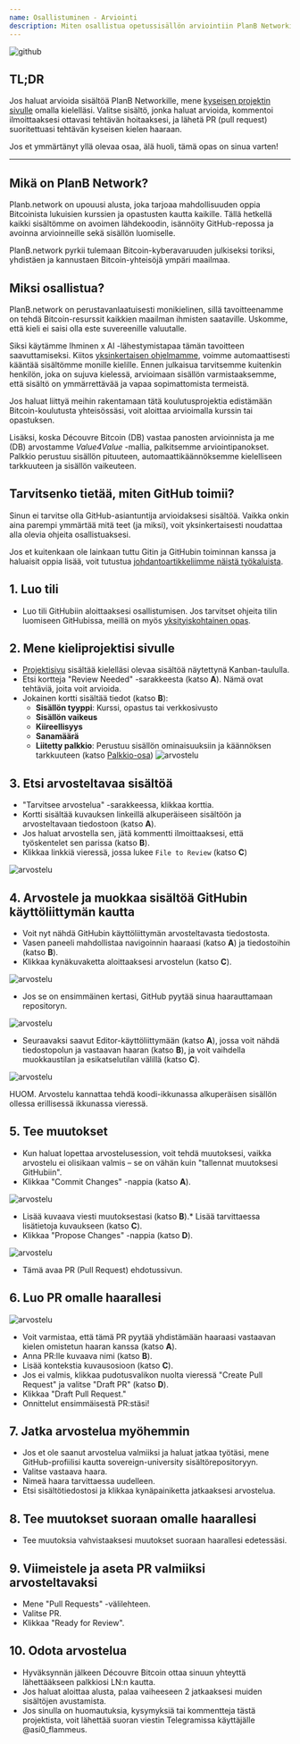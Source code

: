 ```yaml
---
name: Osallistuminen - Arviointi
description: Miten osallistua opetussisällön arviointiin PlanB Networkissa?
---
```

![github](assets/cover.webp)

## TL;DR
Jos haluat arvioida sisältöä PlanB Networkille, mene [kyseisen projektin sivulle](https://github.com/DecouvreBitcoin/sovereign-university-data/projects?query=is%3Aopen) omalla kielelläsi. Valitse sisältö, jonka haluat arvioida, kommentoi ilmoittaaksesi ottavasi tehtävän hoitaaksesi, ja lähetä PR (pull request) suoritettuasi tehtävän kyseisen kielen haaraan.

Jos et ymmärtänyt yllä olevaa osaa, älä huoli, tämä opas on sinua varten!

---

## Mikä on PlanB Network?

Planb.network on upouusi alusta, joka tarjoaa mahdollisuuden oppia Bitcoinista lukuisien kurssien ja opastusten kautta kaikille. Tällä hetkellä kaikki sisältömme on avoimen lähdekoodin, isännöity GitHub-repossa ja avoinna arvioinneille sekä sisällön luomiselle.

PlanB.network pyrkii tulemaan Bitcoin-kyberavaruuden julkiseksi toriksi, yhdistäen ja kannustaen Bitcoin-yhteisöjä ympäri maailmaa.

## Miksi osallistua?

PlanB.network on perustavanlaatuisesti monikielinen, sillä tavoitteenamme on tehdä Bitcoin-resurssit kaikkien maailman ihmisten saataville. Uskomme, että kieli ei saisi olla este suvereenille valuutalle.

Siksi käytämme Ihminen x AI -lähestymistapaa tämän tavoitteen saavuttamiseksi. Kiitos [yksinkertaisen ohjelmamme](https://github.com/Asi0Flammeus/LLM-Translator), voimme automaattisesti kääntää sisältömme monille kielille. Ennen julkaisua tarvitsemme kuitenkin henkilön, joka on sujuva kielessä, arvioimaan sisällön varmistaaksemme, että sisältö on ymmärrettävää ja vapaa sopimattomista termeistä.

Jos haluat liittyä meihin rakentamaan tätä koulutusprojektia edistämään Bitcoin-koulutusta yhteisössäsi, voit aloittaa arvioimalla kurssin tai opastuksen.

Lisäksi, koska Découvre Bitcoin (DB) vastaa panosten arvioinnista ja me (DB) arvostamme *Value4Value* -mallia, palkitsemme arviointipanokset. Palkkio perustuu sisällön pituuteen, automaattikäännöksemme kielelliseen tarkkuuteen ja sisällön vaikeuteen.

## Tarvitsenko tietää, miten GitHub toimii?

Sinun ei tarvitse olla GitHub-asiantuntija arvioidaksesi sisältöä.
Vaikka onkin aina parempi ymmärtää mitä teet (ja miksi), voit yksinkertaisesti noudattaa alla olevia ohjeita osallistuaksesi.

Jos et kuitenkaan ole lainkaan tuttu Gitin ja GitHubin toiminnan kanssa ja haluaisit oppia lisää, voit tutustua [johdantoartikkeliimme näistä työkaluista](https://planb.network/tutorials/others/basics-of-github).

## 1. Luo tili
* Luo tili GitHubiin aloittaaksesi osallistumisen. Jos tarvitset ohjeita tilin luomiseen GitHubissa, meillä on myös [yksityiskohtainen opas](https://planb.network/tutorials/others/create-github-account).
## **2. Mene kieliprojektisi sivulle**
* [Projektisivu](https://github.com/DecouvreBitcoin/sovereign-university-data/projects?query=is%3Aopen) sisältää kielelläsi olevaa sisältöä näytettynä Kanban-taululla.
* Etsi kortteja "Review Needed" -sarakkeesta (katso **A**). Nämä ovat tehtäviä, joita voit arvioida.
* Jokainen kortti sisältää tiedot (katso **B**):
	- **Sisällön tyyppi**: Kurssi, opastus tai verkkosivusto
	- **Sisällön vaikeus**
	- **Kiireellisyys**
	- **Sanamäärä**
	- **Liitetty palkkio**: Perustuu sisällön ominaisuuksiin ja käännöksen tarkkuuteen (katso [Palkkio-osa](https://github.com/DecouvreBitcoin/sovereign-university-data?tab=readme-ov-file#sat-reward))
![arvostelu](assets/1.webp)
## **3. Etsi arvosteltavaa sisältöä**
* "Tarvitsee arvostelua" -sarakkeessa, klikkaa korttia.
* Kortti sisältää kuvauksen linkeillä alkuperäiseen sisältöön ja arvosteltavaan tiedostoon (katso **A**).
* Jos haluat arvostella sen, jätä kommentti ilmoittaaksesi, että työskentelet sen parissa (katso **B**).
* Klikkaa linkkiä vieressä, jossa lukee `File to Review` (katso **C**)

![arvostelu](assets/2.webp)

## **4. Arvostele ja muokkaa sisältöä GitHubin käyttöliittymän kautta**
* Voit nyt nähdä GitHubin käyttöliittymän arvosteltavasta tiedostosta.
* Vasen paneeli mahdollistaa navigoinnin haaraasi (katso **A**) ja tiedostoihin (katso **B**).
* Klikkaa kynäkuvaketta aloittaaksesi arvostelun (katso **C**).

![arvostelu](assets/3.webp)

* Jos se on ensimmäinen kertasi, GitHub pyytää sinua haarauttamaan repositoryn.

![arvostelu](assets/4.webp)

* Seuraavaksi saavut Editor-käyttöliittymään (katso **A**), jossa voit nähdä tiedostopolun ja vastaavan haaran (katso **B**), ja voit vaihdella muokkaustilan ja esikatselutilan välillä (katso **C**).

![arvostelu](assets/5.webp)

HUOM. Arvostelu kannattaa tehdä koodi-ikkunassa alkuperäisen sisällön ollessa erillisessä ikkunassa vieressä.

## **5. Tee muutokset**

* Kun haluat lopettaa arvostelusession, voit tehdä muutoksesi, vaikka arvostelu ei olisikaan valmis – se on vähän kuin "tallennat muutoksesi GitHubiin".
* Klikkaa "Commit Changes" -nappia (katso **A**).

![arvostelu](assets/6.webp)
* Lisää kuvaava viesti muutoksestasi (katso **B**).* Lisää tarvittaessa lisätietoja kuvaukseen (katso **C**).
* Klikkaa "Propose Changes" -nappia (katso **D**).

![arvostelu](assets/7.webp)

* Tämä avaa PR (Pull Request) ehdotussivun.

## **6. Luo PR omalle haarallesi**
![arvostelu](assets/8.webp)

* Voit varmistaa, että tämä PR pyytää yhdistämään haaraasi vastaavan kielen omistetun haaran kanssa (katso **A**).
* Anna PR:lle kuvaava nimi (katso **B**).
* Lisää kontekstia kuvausosioon (katso **C**).
* Jos ei valmis, klikkaa pudotusvalikon nuolta vieressä "Create Pull Request" ja valitse "Draft PR" (katso **D**).
* Klikkaa "Draft Pull Request."
* Onnittelut ensimmäisestä PR:stäsi!

## **7. Jatka arvostelua myöhemmin**
* Jos et ole saanut arvostelua valmiiksi ja haluat jatkaa työtäsi, mene GitHub-profiilisi kautta sovereign-university sisältörepositoryyn.
* Valitse vastaava haara.
* Nimeä haara tarvittaessa uudelleen.
* Etsi sisältötiedostosi ja klikkaa kynäpainiketta jatkaaksesi arvostelua.

## **8. Tee muutokset suoraan omalle haarallesi**
* Tee muutoksia vahvistaaksesi muutokset suoraan haarallesi edetessäsi.

## **9. Viimeistele ja aseta PR valmiiksi arvosteltavaksi**
* Mene "Pull Requests" -välilehteen.
* Valitse PR.
* Klikkaa "Ready for Review".

## 10. Odota arvostelua
* Hyväksynnän jälkeen Découvre Bitcoin ottaa sinuun yhteyttä lähettääkseen palkkiosi LN:n kautta.
* Jos haluat aloittaa alusta, palaa vaiheeseen 2 jatkaaksesi muiden sisältöjen avustamista.
* Jos sinulla on huomautuksia, kysymyksiä tai kommentteja tästä projektista, voit lähettää suoran viestin Telegramissa käyttäjälle @asi0_flammeus.
